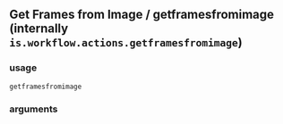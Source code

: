 
## Get Frames from Image / getframesfromimage (internally `is.workflow.actions.getframesfromimage`)


### usage
`getframesfromimage `

### arguments

